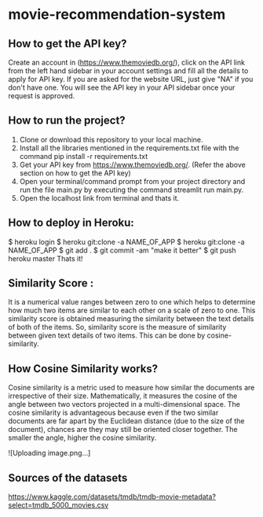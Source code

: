# movie-recommendation-system

## How to get the API key?
Create an account in (https://www.themoviedb.org/), click on the API link from the left hand sidebar in your account settings and fill all the details to apply for API key. If you are asked for the website URL, just give "NA" if you don't have one. You will see the API key in your API sidebar once your request is approved.

## How to run the project?
1. Clone or download this repository to your local machine.
2. Install all the libraries mentioned in the requirements.txt file with the command pip install -r requirements.txt
3. Get your API key from https://www.themoviedb.org/. (Refer the above section on how to get the API key)
4. Open your terminal/command prompt from your project directory and run the file main.py by executing the command streamlit run main.py.
5. Open the localhost link from terminal and thats it.

## How to deploy in Heroku:
$ heroku login
$ heroku git:clone -a NAME_OF_APP
$ heroku git:clone -a NAME_OF_APP
$ git add .
$ git commit -am "make it better"
$ git push heroku master
Thats it!

## Similarity Score :
It is a numerical value ranges between zero to one which helps to determine how much two items are similar to each other on a scale of zero to one. This similarity score is obtained measuring the similarity between the text details of both of the items. So, similarity score is the measure of similarity between given text details of two items. This can be done by cosine-similarity.

## How Cosine Similarity works?
Cosine similarity is a metric used to measure how similar the documents are irrespective of their size. Mathematically, it measures the cosine of the angle between two vectors projected in a multi-dimensional space. The cosine similarity is advantageous because even if the two similar documents are far apart by the Euclidean distance (due to the size of the document), chances are they may still be oriented closer together. The smaller the angle, higher the cosine similarity.

![Uploading image.png…]

## Sources of the datasets
https://www.kaggle.com/datasets/tmdb/tmdb-movie-metadata?select=tmdb_5000_movies.csv
